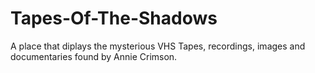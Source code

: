 # Tapes-Of-The-Shadows
A place that diplays the mysterious VHS Tapes, recordings, images and documentaries found by Annie Crimson.

